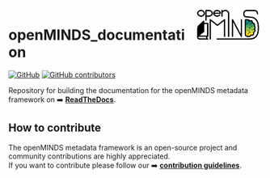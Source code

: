 <a href="docs/_static/openMINDS-logos/openMINDS_documentation_logo_light.png">
  <picture>
    <source media="(prefers-color-scheme: dark)" srcset="docs/_static/openMINDS-logos/openMINDS_documentation_logo_dark.png">
    <source media="(prefers-color-scheme: light)" srcset="docs/_static/openMINDS-logos/openMINDS_documentation_logo_light.png">
    <img alt="openMINDS documentation" src="docs/_static/openMINDS-logos/openMINDS_documentation_logo_light.png" title="Logo created by Schlegel, Zehl, and Hagen Blixhavn." align="right" height="70">
  </picture>
</a>

# openMINDS_documentation

[![GitHub][license-shield]][license-url]
[![GitHub contributors][contributors-shield]][contributors-url]

Repository for building the documentation for the openMINDS metadata framework on :arrow_right: [**ReadTheDocs**][docu-url].

## How to contribute

The openMINDS metadata framework is an open-source project and community contributions are highly appreciated.  
If you want to contribute please follow our :arrow_right: [**contribution guidelines**][contribution-url].

<!-- MARKDOWN LINKS & IMAGES -->
<!-- https://www.markdownguide.org/basic-syntax/#reference-style-links -->
[contribution-url]: https://openminds-documentation.readthedocs.io/en/latest/shared/contribution_guidelines.html
[contributors-shield]: https://img.shields.io/github/contributors/openMetadataInitiative/openMINDS_documentation
[contributors-url]: https://github.com/openMetadataInitiative/openMINDS_documentation/graphs/contributors
[docu-url]: https://openminds-documentation.readthedocs.io
[license-shield]: https://img.shields.io/github/license/openMetadataInitiative/openMINDS_documentation
[license-url]: https://raw.githubusercontent.com/openMetadataInitiative/openMINDS_documentation/main/LICENSE

